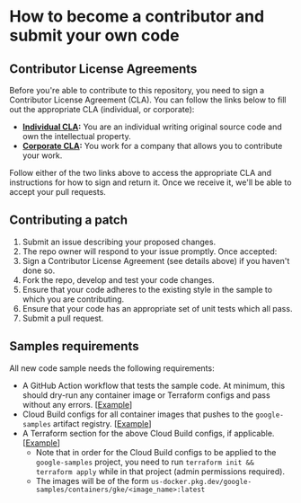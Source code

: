# How to become a contributor and submit your own code

## Contributor License Agreements

Before you're able to contribute to this repository, you need to sign a
Contributor License Agreement (CLA). You can follow the links below to
fill out the appropriate CLA (individual, or corporate):

* **[Individual
  CLA](https://developers.google.com/open-source/cla/individual):** You are an individual writing original source code and own the intellectual property.
* **[Corporate
  CLA](https://developers.google.com/open-source/cla/corporate):** You work for a company that allows you to contribute your work.

Follow either of the two links above to access the appropriate CLA and
instructions for how to sign and return it. Once we receive it, we'll be able to
accept your pull requests.

## Contributing a patch

1. Submit an issue describing your proposed changes.
1. The repo owner will respond to your issue promptly. Once accepted:
1. Sign a Contributor License Agreement (see details above) if you haven't done so.
1. Fork the repo, develop and test your code changes.
1. Ensure that your code adheres to the existing style in the sample to which
   you are contributing.
1. Ensure that your code has an appropriate set of unit tests which all pass.
1. Submit a pull request.

## Samples requirements

All new code sample needs the following requirements:
- A GitHub Action workflow that tests the sample code. At minimum, this should
  dry-run any container image or Terraform configs and pass without any errors.
  [[Example](https://github.com/GoogleCloudPlatform/kubernetes-engine-samples/blob/main/.github/workflows/security-ci.yml)]
- Cloud Build configs for all container images that pushes to the 
  `google-samples` artifact registry.
  [[Example](https://github.com/GoogleCloudPlatform/kubernetes-engine-samples/blob/main/security/wi-secrets/cloudbuild.yaml)]
- A Terraform section for the above Cloud Build configs, if applicable.
  [[Example](https://github.com/GoogleCloudPlatform/kubernetes-engine-samples/blob/main/terraform/google-cloud-build-triggers.tf#L194-L207)]
  - Note that in order for the Cloud Build configs to be applied to the
    `google-samples` project, you need to run `terraform init && terraform apply`
    while in that project (admin permissions required).
  - The images will be of the form `us-docker.pkg.dev/google-samples/containers/gke/<image_name>:latest`